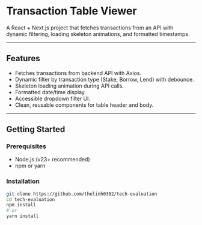 # Transaction Table Viewer

A React + Next.js project that fetches transactions from an API with dynamic filtering, loading skeleton animations, and formatted timestamps.

---

## Features

- Fetches transactions from backend API with Axios.
- Dynamic filter by transaction type (Stake, Borrow, Lend) with debounce.
- Skeleton loading animation during API calls.
- Formatted date/time display.
- Accessible dropdown filter UI.
- Clean, reusable components for table header and body.

---

## Getting Started

### Prerequisites

- Node.js (v23+ recommended)
- npm or yarn

### Installation

```bash
git clone https://github.com/thelinh0302/tech-evaluation
cd tech-evaluation
npm install
# or
yarn install

